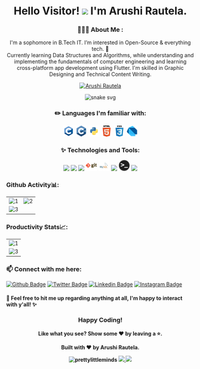 <h1 align="center">Hello Visitor! <img height="40" src="https://github.com/TheDudeThatCode/TheDudeThatCode/blob/master/Assets/Hi.gif"> I'm Arushi Rautela. </h1>

<!-- <img align='right' src='https://c.tenor.com/G452IB4_oCIAAAAi/animation-anime.gif' width='150'> -->
<div align="center">
<h3 align="center">👩🏻‍💻 About Me :</h3>
  <p> I'm a sophomore in B.Tech IT. I’m interested in Open-Source & everything tech. 👀 </br> Currently learning Data Structures and Algorithms, while understanding and implementing the fundamentals of computer engineering and learning cross-platform app development using Flutter. I'm skilled in Graphic Designing and Technical Content Writing. 
  </p>
</div>

<div>
<p align="center"><a href="https://github.com/ryo-ma/github-profile-trophy"><img src="https://github-profile-trophy.vercel.app/?username=prettylittleminds&theme=dracula&column=4&margin-w=15&margin-h=15" alt="Arushi Rautela" /></a></p>
</div>

<div align="center">

![snake svg](https://github.com/prettylittleminds/prettylittleminds/blob/output/github-contribution-grid-snake.svg)
</div>

<div align="center">
<h3 align="center">✏️ Languages I'm familiar with:</h3>

<code><img height="30" src="https://raw.githubusercontent.com/github/explore/80688e429a7d4ef2fca1e82350fe8e3517d3494d/topics/c/c.png"></code>
<code><img height="30" src="https://raw.githubusercontent.com/github/explore/80688e429a7d4ef2fca1e82350fe8e3517d3494d/topics/cpp/cpp.png"></code>
<code><img height="30" src="https://raw.githubusercontent.com/github/explore/80688e429a7d4ef2fca1e82350fe8e3517d3494d/topics/python/python.png"></code>
<code><img height="30" src="https://raw.githubusercontent.com/github/explore/80688e429a7d4ef2fca1e82350fe8e3517d3494d/topics/html/html.png"></code>
<code><img height="30" src="https://raw.githubusercontent.com/github/explore/5c058a388828bb5fde0bcafd4bc867b5bb3f26f3/topics/css/css.png"></code>
<code><img height="30" src="https://raw.githubusercontent.com/github/explore/80688e429a7d4ef2fca1e82350fe8e3517d3494d/topics/dart/dart.png"></code>
</div>
  
<div align="center">
<h3 align="center">✨ Technologies and Tools:</h3>
<code><img height="30" src="https://cdn.worldvectorlogo.com/logos/flutter.svg"></code>
<code><img height="30" src="https://cdn.worldvectorlogo.com/logos/firebase-1.svg"></code>
<code><img height="30" src="https://cdn.worldvectorlogo.com/logos/blockchain.svg"></code>
<code><img height="30" src="https://raw.githubusercontent.com/github/explore/5c058a388828bb5fde0bcafd4bc867b5bb3f26f3/topics/git/git.png"></code>
<code><img height="30" src="https://raw.githubusercontent.com/github/explore/5c058a388828bb5fde0bcafd4bc867b5bb3f26f3/topics/mysql/mysql.png"></code>
<code><img height="30" src="https://cdn.worldvectorlogo.com/logos/visual-studio-code-1.svg"></code>
<code><img height="30" src="https://raw.githubusercontent.com/github/explore/80688e429a7d4ef2fca1e82350fe8e3517d3494d/topics/terminal/terminal.png"></code>
<code><img height="30" src="https://cdn.worldvectorlogo.com/logos/adobe-photoshop-2.svg"></code>
</div>



<h3 align="left"> Github Activity📊: </h3>
<table>
  <tr>
    <td><img src="https://github-readme-stats.vercel.app/api?username=prettylittleminds&theme=radical&show_icons=true"  display=block width=100% height=auto  alt="1" ></td>
    <td><img src="https://github-readme-stats.vercel.app/api/top-langs/?username=prettylittleminds&theme=radical&layout=compact&hide=Jupyter%20Notebook"  display=block width=100% height=auto  alt="2" ></td>
   </tr> 
   <tr>
      <td><img src="https://github-readme-streak-stats.herokuapp.com/?user=prettylittleminds&theme=tokyonight" display=block width=100% height=auto alt="3" ></td>
     <!-- <td><img src="https://github-readme-stats.vercel.app/api/wakatime?username=prettylittleminds&custom_title=Language%20Stats&layout=compact&theme=tokyonight" align="right" display=block width=100% height=auto  alt="4"  > 
  </td>-->
  </tr>
</table>


<h3 align="left"> Productivity Stats📈: </h3>

<table>
  <tr>
    <td><img src="https://github-profile-summary-cards.vercel.app/api/cards/profile-details?username=prettylittleminds&theme=monokai"  display=block width=100% height=auto  alt="1" ></td>
   </tr> 
   <tr>
      <td><img src="https://activity-graph.herokuapp.com/graph?username=prettylittleminds&bg_color=1a1b27&color=be90f2&line=638fda&point=35aea1&area=true"  display=block width=100% height=auto alt="3" ></td>
  </td>
  </tr>
</table>


<h3 align="left"> 📫 Connect with me here: </h3>

[![Github Badge](https://img.shields.io/badge/Follow-blue?style=social&logo=Github&link=https://github.com/prettylittleminds)](https://github.com/prettylittleminds) 
[![Twitter Badge](http://img.shields.io/badge/-@dathustlingchic-1ca0f1?style=social&logo=twitter&logoColor=blue&link=https://twitter.com/dathustlingchic)](https://twitter.com/dathustlingchic) 
[![Linkedin Badge](https://img.shields.io/badge/-Arushi%20Rautela-blue?style=social&logo=Linkedin&logoColor=blue&link=https://www.linkedin.com/in/arushirautela/)](https://www.linkedin.com/in/arushirautela/) 
[![Instagram Badge](https://img.shields.io/badge/hapikid_-blue?style=social&logo=Instagram&link=https://www.instagram.com/hapikid_?igshid=k8l41dsudxvo)](https://www.instagram.com/hapikid_?igshid=k8l41dsudxvo) 

<h4 align="left">💬 Feel free to hit me up regarding anything at all, I'm happy to interact with y'all! ✨

<div align="center">
 <h3> Happy Coding! </h3>
  <p> Like what you see? Show some ❤️ by leaving a ⭐.</p>
  <p> Built with ❤️ by Arushi Rautela. </p>
 </div>
  
<p align="center">
  <img src="https://komarev.com/ghpvc/?username=prettylittleminds" alt="prettylittleminds"/>
<a href=https://github.com/DSC-Banasthali-Vidyapith>
   <img src=https://img.shields.io/badge/GDSCBanasthaliVidyapith-CoreTeamMember-brightgreen>
</a>
<a href=https://github.com/girlscriptindia>
   <img src=https://img.shields.io/badge/GirlScriptFoundation-Contributor-orange>
</a>
</p>

